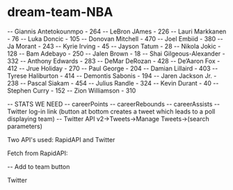 # dream-team-NBA
-- Giannis Antetokounmpo - 264
-- LeBron JAmes - 226
-- Lauri Markkanen - 76
-- Luka Doncic - 105
-- Donovan Mitchell - 470
-- Joel Embiid - 380
-- Ja Morant - 243
-- Kyrie Irving - 45
-- Jayson Tatum - 28
-- Nikola Jokic - 128
-- Bam Adebayo - 250
-- Jalen Brown - 18
-- Shai Gilgeous-Alexander - 332
-- Anthony Edwards - 283
-- DeMar DeRozan - 428
-- De’Aaron Fox - 412
-- Jrue Holiday - 270
-- Paul George - 204
-- Damian Lillaird - 403
-- Tyrese Haliburton - 414
-- Demontis Sabonis - 194
-- Jaren Jackson Jr. - 238
-- Pascal Siakam - 454
-- Julius Randle - 324
-- Kevin Durant - 40
-- Stephen Curry - 152
-- Zion Williamson - 310

-- STATS WE NEED
-- careerPoints
-- careerRebounds
-- careerAssists
-- Twitter log-in link (button at bottom creates a tweet which leads to a poll displaying team)
-- Twitter API v2->Tweets->Manage Tweets->(search parameters)

Two API's used: RapidAPI and Twitter

Fetch from RapidAPI: 

-- Add to team button

Twitter 